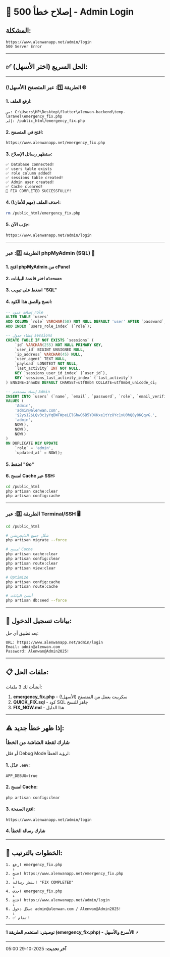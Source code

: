 # 🚨 إصلاح خطأ 500 - Admin Login

## المشكلة:
```
https://www.alenwanapp.net/admin/login
500 Server Error
```

---

## ✅ الحل السريع (اختر الأسهل):

---

### الطريقة 1️⃣: عبر المتصفح (الأسهل!) 🌐

#### 1. ارفع الملف:
```
من: C:\Users\HP\Desktop\flutter\alenwan-backend\temp-laravel\emergency_fix.php
إلى: /public_html/emergency_fix.php
```

#### 2. افتح في المتصفح:
```
https://www.alenwanapp.net/emergency_fix.php
```

#### 3. ستظهر رسائل الإصلاح:
```
✅ Database connected!
✅ users table exists
✅ role column added!
✅ sessions table created!
✅ Admin user created!
✅ Cache cleared!
🎉 FIX COMPLETED SUCCESSFULLY!
```

#### 4. احذف الملف (مهم للأمان!):
```bash
rm /public_html/emergency_fix.php
```

#### 5. جرّب الآن:
```
https://www.alenwanapp.net/admin/login
```

---

### الطريقة 2️⃣: عبر phpMyAdmin (SQL) 💾

#### 1. افتح phpMyAdmin من cPanel

#### 2. اختر قاعدة البيانات `alenwan`

#### 3. اضغط على تبويب "SQL"

#### 4. انسخ والصق هذا الكود:

```sql
-- إضافة عمود role
ALTER TABLE `users`
ADD COLUMN `role` VARCHAR(50) NOT NULL DEFAULT 'user' AFTER `password`,
ADD INDEX `users_role_index` (`role`);

-- إنشاء جدول sessions
CREATE TABLE IF NOT EXISTS `sessions` (
    `id` VARCHAR(255) NOT NULL PRIMARY KEY,
    `user_id` BIGINT UNSIGNED NULL,
    `ip_address` VARCHAR(45) NULL,
    `user_agent` TEXT NULL,
    `payload` LONGTEXT NOT NULL,
    `last_activity` INT NOT NULL,
    KEY `sessions_user_id_index` (`user_id`),
    KEY `sessions_last_activity_index` (`last_activity`)
) ENGINE=InnoDB DEFAULT CHARSET=utf8mb4 COLLATE=utf8mb4_unicode_ci;

-- إنشاء مستخدم Admin
INSERT INTO `users` (`name`, `email`, `password`, `role`, `email_verified_at`, `created_at`, `updated_at`)
VALUES (
    'Admin',
    'admin@alenwan.com',
    '$2y$12$LQv3c1yYqBWFWpeLElGhwO6B5YOXKxe1tYz8Yc1xU0hQ0y8KQqvG.',
    'admin',
    NOW(),
    NOW(),
    NOW()
)
ON DUPLICATE KEY UPDATE
    `role` = 'admin',
    `updated_at` = NOW();
```

#### 5. اضغط "Go"

#### 6. امسح Cache عبر SSH:
```bash
cd /public_html
php artisan cache:clear
php artisan config:cache
```

---

### الطريقة 3️⃣: عبر Terminal/SSH 🖥️

```bash
cd /public_html

# شغّل جميع المايجريشن
php artisan migrate --force

# امسح Cache
php artisan cache:clear
php artisan config:clear
php artisan route:clear
php artisan view:clear

# Optimize
php artisan config:cache
php artisan route:cache

# أنشئ البيانات
php artisan db:seed --force
```

---

## 🎯 بيانات تسجيل الدخول:

بعد تطبيق أي حل:

```
URL: https://www.alenwanapp.net/admin/login
Email: admin@alenwan.com
Password: Alenwan@Admin2025!
```

---

## 📋 ملفات الحل:

أنشأت لك 3 ملفات:

1. **emergency_fix.php** - سكريبت يعمل من المتصفح (الأسهل!)
2. **QUICK_FIX.sql** - كود SQL جاهز للنسخ
3. **FIX_NOW.md** - هذا الدليل

---

## ⚠️ إذا ظهر خطأ جديد:

### شارك لقطة الشاشة من الخطأ

أو فعّل Debug Mode لرؤية الخطأ:

#### 1. عدّل `.env`:
```env
APP_DEBUG=true
```

#### 2. امسح Cache:
```bash
php artisan config:clear
```

#### 3. افتح الصفحة:
```
https://www.alenwanapp.net/admin/login
```

#### 4. شارك رسالة الخطأ

---

## 🚀 الخطوات بالترتيب:

```
1. ارفع emergency_fix.php
   ↓
2. افتح https://www.alenwanapp.net/emergency_fix.php
   ↓
3. انتظر رسالة "FIX COMPLETED"
   ↓
4. احذف emergency_fix.php
   ↓
5. افتح https://www.alenwanapp.net/admin/login
   ↓
6. سجّل دخول: admin@alenwan.com / Alenwan@Admin2025!
   ↓
7. ✅ تمام!
```

---

**توصيتي: استخدم الطريقة 1 (emergency_fix.php) - الأسرع والأسهل!** ⚡

---

**آخر تحديث:** 2025-10-29 05:00
